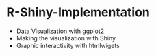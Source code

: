# R-Shiny-Implementation

* Data Visualization with ggplot2
* Making the visualization with Shiny
* Graphic interactivity with htmlwigets


